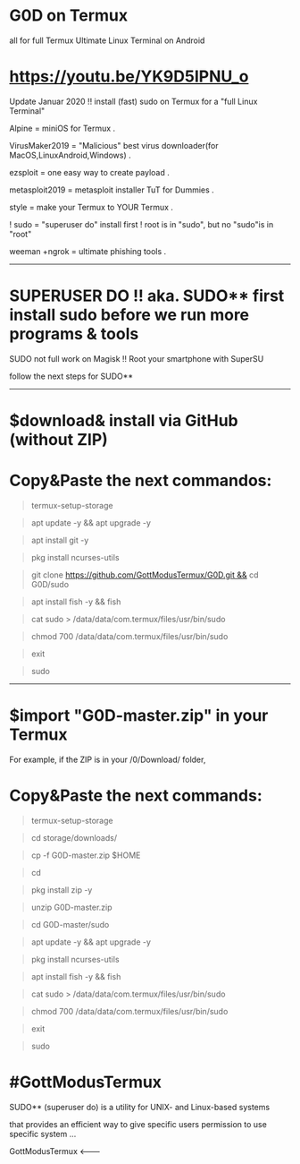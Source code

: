 # G0D on Termux
all for full Termux
Ultimate Linux Terminal on Android

# https://youtu.be/YK9D5IPNU_o
Update Januar 2020 !!
install (fast) sudo on Termux for a "full Linux Terminal"

 Alpine         = miniOS for Termux . 
 
 VirusMaker2019 = "Malicious" best virus downloader(for MacOS,LinuxAndroid,Windows) .  
 
  ezsploit       = one easy way to create payload . 
  
  metasploit2019 = metasploit installer TuT for Dummies .  
  
  style          = make your Termux to YOUR Termux .  
  
! sudo           = "superuser do" install first ! root is in "sudo", but no "sudo"is in "root"


  weeman +ngrok  = ultimate phishing tools . 
 __________ 

# SUPERUSER DO !! aka. SUDO** first install sudo before we run more programs & tools

SUDO not full work on Magisk !! Root your smartphone with SuperSU

follow the next steps for SUDO**

----------

# $download& install via GitHub (without ZIP)

# Copy&Paste the next commandos:

> termux-setup-storage

> apt update -y && apt upgrade -y

> apt install git -y

> pkg install ncurses-utils

> git clone https://github.com/GottModusTermux/G0D.git && cd G0D/sudo

> apt install fish -y && fish

> cat sudo > /data/data/com.termux/files/usr/bin/sudo

> chmod 700 /data/data/com.termux/files/usr/bin/sudo

> exit

> sudo
____

# $import "G0D-master.zip" in your Termux

For example, if the ZIP is in your /0/Download/ folder,

# Copy&Paste the next commands:

> termux-setup-storage

> cd storage/downloads/

> cp -f G0D-master.zip $HOME

> cd

> pkg install zip -y

> unzip G0D-master.zip 

> cd G0D-master/sudo

> apt update -y && apt upgrade -y

> pkg install ncurses-utils

> apt install fish -y && fish

> cat sudo > /data/data/com.termux/files/usr/bin/sudo

> chmod 700 /data/data/com.termux/files/usr/bin/sudo

> exit

> sudo

# #GottModusTermux

SUDO** (superuser do) is a utility for UNIX- and Linux-based systems

that provides an efficient way to give specific users permission to use specific system ...

GottModusTermux <---
